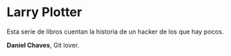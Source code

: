 # Larry Plotter

Esta serie de libros cuentan la historia de un hacker de los que hay pocos.

**Daniel Chaves**, Git lover.
